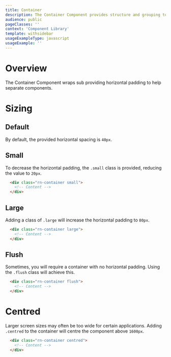 ```yaml
---
title: Container
description: The Container Component provides structure and grouping to NELSON components.
audience: public
pageClasses: ''
context: 'Component Library'
template: withsidebar
usageExampleType: javascript
usageExample: ''
---
```


# Overview

The Container Component wraps sub providing horizontal padding to help separate components.

# Sizing

## Default

By default, the provided horizontal spacing is `40px`.

## Small

To decrease the horizontal padding, the `.small` class is provided, reducing the value to `20px`.

```html
  <div class="rn-container small">
    <!-- Content -->
  </div>
```

## Large

Adding a class of `.large` will increase the horizontal padding to `80px`.

```html
  <div class="rn-container large">
    <!-- Content -->
  </div>
```

## Flush

Sometimes, you will require a container with no horizontal padding. Using the `.flush` class will achieve this.

```html
  <div class="rn-container flush">
    <!-- Content -->
  </div>
```

# Centred

Larger screen sizes may often be too wide for certain applications. Adding `.centred` to the container will centre the component above `1600px`.

```html
  <div class="rn-container centred">
    <!-- Content -->
  </div>
```
